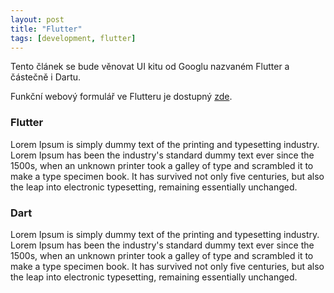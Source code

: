 ```yaml
---
layout: post
title: "Flutter"
tags: [development, flutter]
---
```


Tento článek se bude věnovat UI kitu od Googlu nazvaném Flutter a částečně i Dartu.

Funkční webový formulář ve Flutteru je dostupný [zde](/flutter/).

<!-- more -->

### Flutter

Lorem Ipsum is simply dummy text of the printing and typesetting industry. Lorem Ipsum has been the industry's standard dummy text ever since the 1500s, when an unknown printer took a galley of type and scrambled it to make a type specimen book. It has survived not only five centuries, but also the leap into electronic typesetting, remaining essentially unchanged.

### Dart

Lorem Ipsum is simply dummy text of the printing and typesetting industry. Lorem Ipsum has been the industry's standard dummy text ever since the 1500s, when an unknown printer took a galley of type and scrambled it to make a type specimen book. It has survived not only five centuries, but also the leap into electronic typesetting, remaining essentially unchanged.